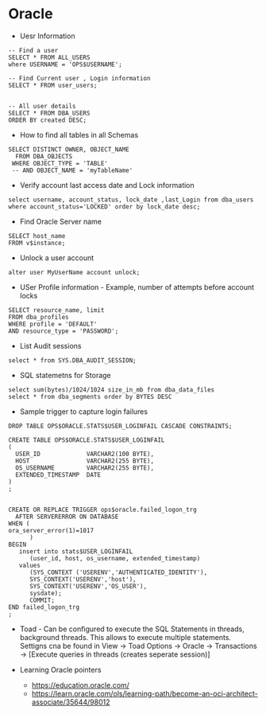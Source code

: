 Oracle
======


* Uesr Information
```
-- Find a user 
SELECT * FROM ALL_USERS
where USERNAME = 'OPS$USERNAME';

-- Find Current user , Login information
SELECT * FROM user_users;


-- All user details
SELECT * FROM DBA_USERS
ORDER BY created DESC;

```

* How to find all tables in all Schemas 
```
SELECT DISTINCT OWNER, OBJECT_NAME 
  FROM DBA_OBJECTS
 WHERE OBJECT_TYPE = 'TABLE'
 -- AND OBJECT_NAME = 'myTableName'
 ```

* Verify account last access date and Lock information
```
select username, account_status, lock_date ,last_Login from dba_users where account_status='LOCKED' order by lock_date desc;
```

* Find Oracle Server name
```
SELECT host_name
FROM v$instance;
```

* Unlock a user account
```
alter user MyUserName account unlock;
```

* USer Profile information - Example, number of attempts before account locks
```
SELECT resource_name, limit
FROM dba_profiles 
WHERE profile = 'DEFAULT'
AND resource_type = 'PASSWORD';
```

* List Audit sessions
```
select * from SYS.DBA_AUDIT_SESSION;
```


* SQL statemetns for Storage 
```
select sum(bytes)/1024/1024 size_in_mb from dba_data_files
select * from dba_segments order by BYTES DESC
```

* Sample trigger to capture login failures
```
DROP TABLE OPS$ORACLE.STATS$USER_LOGINFAIL CASCADE CONSTRAINTS;

CREATE TABLE OPS$ORACLE.STATS$USER_LOGINFAIL
(
  USER_ID             VARCHAR2(100 BYTE),
  HOST                VARCHAR2(255 BYTE),
  OS_USERNAME         VARCHAR2(255 BYTE),
  EXTENDED_TIMESTAMP  DATE
)
;


CREATE OR REPLACE TRIGGER ops$oracle.failed_logon_trg
  AFTER SERVERERROR ON DATABASE
WHEN (
ora_server_error(1)=1017
      )
BEGIN
   insert into stats$USER_LOGINFAIL
      (user_id, host, os_username, extended_timestamp)
   values
      (SYS_CONTEXT ('USERENV','AUTHENTICATED_IDENTITY'),
      SYS_CONTEXT('USERENV','host'),
      SYS_CONTEXT('USERENV','OS_USER'),
      sysdate);
      COMMIT;
END failed_logon_trg
;

```
* Toad - Can be configured to execute the SQL Statements in threads, background threads. This allows to execute multiple statements. Settigns cna be found in View -> Toad Options -> Oracle -> Transactions -> [Execute queries in threads (creates seperate session)]

* Learning Oracle pointers 
  - https://education.oracle.com/
  - https://learn.oracle.com/ols/learning-path/become-an-oci-architect-associate/35644/98012
  
